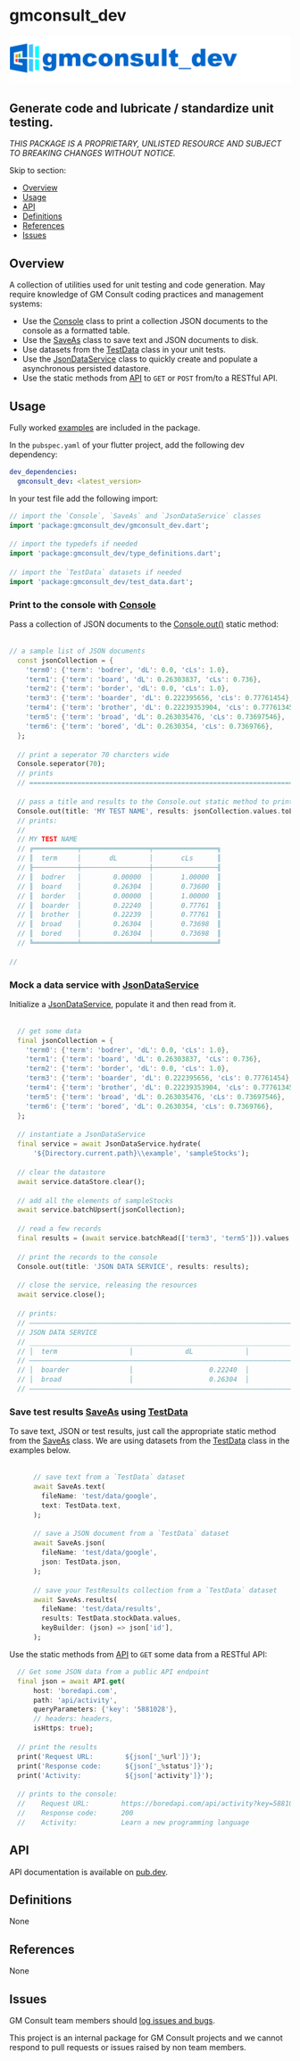 <!-- 
BSD 3-Clause License
Copyright (c) 2022, GM Consult Pty Ltd
All rights reserved. 
-->

# gmconsult_dev

[![GM Consult Pty Ltd](https://raw.githubusercontent.com/GM-Consult-Pty-Ltd/gmconsult_dev/main/assets/images/gmconsult_dev_header.png?raw=true "GM Consult Pty Ltd")](https://github.com/GM-Consult-Pty-Ltd)
## **Generate code and lubricate / standardize unit testing.**

*THIS PACKAGE IS A PROPRIETARY, UNLISTED RESOURCE AND SUBJECT TO BREAKING CHANGES WITHOUT NOTICE.*

Skip to section:
- [Overview](#overview)
- [Usage](#usage)
- [API](#api)
- [Definitions](#definitions)
- [References](#references)
- [Issues](#issues)

## Overview

A collection of utilities used for unit testing and code generation.  May require knowledge of
GM Consult coding practices and management systems:
* Use the [Console](https://pub.dev/documentation/gmconsult_dev/latest/gmconsult_dev/Console-class.html) class to print a collection JSON documents to the console as a formatted table.
* Use the [SaveAs](https://pub.dev/documentation/gmconsult_dev/latest/gmconsult_dev/SaveAs-class.html) class to save text and JSON documents to disk.
* Use datasets from the [TestData](https://pub.dev/documentation/gmconsult_dev/latest/gmconsult_dev/TestData-class.html) class in your unit tests.
* Use the [JsonDataService](https://pub.dev/documentation/gmconsult_dev/latest/gmconsult_dev/JsonDataService-class.html) class to quickly create and populate a asynchronous persisted datastore.
* Use the static methods from [API](https://pub.dev/documentation/gmconsult_dev/latest/gmconsult_dev/SaveAs-class.html) to `GET` or `POST` from/to a RESTful API.

## Usage

Fully worked [examples](https://pub.dev/packages/gmconsult_dev/example) are included in the package.

In the `pubspec.yaml` of your flutter project, add the following dev dependency:

```yaml
dev_dependencies:
  gmconsult_dev: <latest_version>
```

In your test file add the following import:

```dart
// import the `Console`, `SaveAs` and `JsonDataService` classes
import 'package:gmconsult_dev/gmconsult_dev.dart';

// import the typedefs if needed
import 'package:gmconsult_dev/type_definitions.dart';

// import the `TestData` datasets if needed
import 'package:gmconsult_dev/test_data.dart';
```

### Print to the console with [Console](https://pub.dev/documentation/gmconsult_dev/latest/gmconsult_dev/Console-class.html)

Pass a collection of JSON documents to the [Console.out()](https://pub.dev/documentation/gmconsult_dev/latest/gmconsult_dev/Console/out.html) static method:
```dart

// a sample list of JSON documents
  const jsonCollection = {
    'term0': {'term': 'bodrer', 'dL': 0.0, 'cLs': 1.0},
    'term1': {'term': 'board', 'dL': 0.26303837, 'cLs': 0.736},
    'term2': {'term': 'border', 'dL': 0.0, 'cLs': 1.0},
    'term3': {'term': 'boarder', 'dL': 0.222395656, 'cLs': 0.77761454},
    'term4': {'term': 'brother', 'dL': 0.22239353904, 'cLs': 0.7776134576},
    'term5': {'term': 'broad', 'dL': 0.263035476, 'cLs': 0.73697546},
    'term6': {'term': 'bored', 'dL': 0.2630354, 'cLs': 0.7369766},
  };

  // print a seperator 70 charcters wide
  Console.seperator(70);
  // prints
  // ======================================================================

  // pass a title and results to the Console.out static method to print results
  Console.out(title: 'MY TEST NAME', results: jsonCollection.values.toList());
  // prints:
  //
  // MY TEST NAME
  // ╔═══════════╤═════════════════╤════════════════╗
  // ║  term     │       dL        │       cLs      ║
  // ╟───────────┼─────────────────┼────────────────╢
  // ║  bodrer   │        0.00000  │       1.00000  ║
  // ║  board    │        0.26304  │       0.73600  ║
  // ║  border   │        0.00000  │       1.00000  ║
  // ║  boarder  │        0.22240  │       0.77761  ║
  // ║  brother  │        0.22239  │       0.77761  ║
  // ║  broad    │        0.26304  │       0.73698  ║
  // ║  bored    │        0.26304  │       0.73698  ║
  // ╚═══════════╧═════════════════╧════════════════╝

//
```

### Mock a data service with [JsonDataService](https://pub.dev/documentation/gmconsult_dev/latest/gmconsult_dev/JsonDataService-class.html)

Initialize a [JsonDataService](https://pub.dev/documentation/gmconsult_dev/latest/gmconsult_dev/JsonDataService-class.html), populate it and then read from it.

```dart

  // get some data
  final jsonCollection = {
    'term0': {'term': 'bodrer', 'dL': 0.0, 'cLs': 1.0},
    'term1': {'term': 'board', 'dL': 0.26303837, 'cLs': 0.736},
    'term2': {'term': 'border', 'dL': 0.0, 'cLs': 1.0},
    'term3': {'term': 'boarder', 'dL': 0.222395656, 'cLs': 0.77761454},
    'term4': {'term': 'brother', 'dL': 0.22239353904, 'cLs': 0.7776134576},
    'term5': {'term': 'broad', 'dL': 0.263035476, 'cLs': 0.73697546},
    'term6': {'term': 'bored', 'dL': 0.2630354, 'cLs': 0.7369766},
  };

  // instantiate a JsonDataService
  final service = await JsonDataService.hydrate(
      '${Directory.current.path}\\example', 'sampleStocks');

  // clear the datastore
  await service.dataStore.clear();

  // add all the elements of sampleStocks
  await service.batchUpsert(jsonCollection);

  // read a few records
  final results = (await service.batchRead(['term3', 'term5'])).values.toList();

  // print the records to the console
  Console.out(title: 'JSON DATA SERVICE', results: results);

  // close the service, releasing the resources
  await service.close();

  // prints:
  // ———————————————————————————————————————————————————————————————————————————————————
  // JSON DATA SERVICE                                                                  
  // ___________________________________________________________________________________
  // │  term                  │             dL             │            cLs            │
  // ———————————————————————————————————————————————————————————————————————————————————
  // │  boarder               │                   0.22240  │                  0.77761  │
  // │  broad                 │                   0.26304  │                  0.73698  │
  // ———————————————————————————————————————————————————————————————————————————————————

```

### Save test results [SaveAs](https://pub.dev/documentation/gmconsult_dev/latest/gmconsult_dev/SaveAs-class.html) using [TestData](https://pub.dev/documentation/gmconsult_dev/latest/gmconsult_dev/TestData-class.html)

To save text, JSON or test results, just call the appropriate static method from the [SaveAs](https://pub.dev/documentation/gmconsult_dev/latest/gmconsult_dev/SaveAs-class.html) class. We are using datasets from the [TestData](https://pub.dev/documentation/gmconsult_dev/latest/gmconsult_dev/TestData-class.html) class in the examples below.

```dart

      // save text from a `TestData` dataset
      await SaveAs.text(
        fileName: 'test/data/google',
        text: TestData.text,
      );

      // save a JSON document from a `TestData` dataset
      await SaveAs.json(
        fileName: 'test/data/google',
        json: TestData.json,
      );

      // save your TestResults collection from a `TestData` dataset
      await SaveAs.results(
        fileName: 'test/data/results',
        results: TestData.stockData.values,
        keyBuilder: (json) => json['id'],
      );

```

Use the static methods from [API](https://pub.dev/documentation/gmconsult_dev/latest/gmconsult_dev/API-class.html) to `GET` some data from a RESTful API:

```dart
  // Get some JSON data from a public API endpoint
  final json = await API.get(
      host: 'boredapi.com',
      path: 'api/activity',
      queryParameters: {'key': '5881028'},
      // headers: headers,
      isHttps: true);

  // print the results
  print('Request URL:        ${json['_%url']}');
  print('Response code:      ${json['_%status']}');
  print('Activity:           ${json['activity']}');

  // prints to the console:
  //    Request URL:        https://boredapi.com/api/activity?key=5881028
  //    Response code:      200
  //    Activity:           Learn a new programming language
```

## API

API documentation is available on [pub.dev](https://pub.dev/documentation/gmconsult_dev/latest/).

## Definitions

None

## References

None

## Issues

GM Consult team members should [log issues and bugs](https://github.com/GM-Consult-Pty-Ltd/gmconsult_dev/issues).  

This project is an internal package for GM Consult projects and we cannot respond to pull requests or issues raised by non team members.


